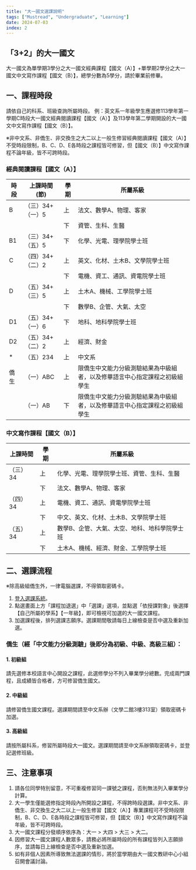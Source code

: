 ```yaml
---
title: "大一國文選課說明"
tags: ["Mustread", "Undergraduate", "Learning"]
date: 2024-07-03
index: 2
---
```


## 「3+2」的大一國文

大一國文為單學期3學分之大一國文經典課程【國文（A）】+單學期2學分之大一國文中文寫作課程【國文（B）】，總學分數為5學分，請於畢業前修畢。

## 一、課程時段

請依自己的科系、班級查詢所屬時段。
例：英文系一年級學生應選修113學年第一學期C時段大一國文經典閱讀課程【國文（A）】及113學年第二學期開設的大一國文中文寫作課程【國文（B）】。

※非中文系、非僑生、非交換生之大二以上一般生修習經典閱讀課程【國文（A）】不受時段限制，B、C、D、E各時段之課程皆可修習，但【國文（B）】中文寫作課程不論年級，皆不可跨時段。

### 經典閱讀課程【國文（A）】

|   時段  | 上課時間(節) | 學期 | 所屬系級  |
| ------------------------------ | ---------------- | ---- | --------- |
| B     | （三）34+（一）5 | 上 | 法文、數學A、物理、客家 |
|     |     | 下 | 資管、生科、生醫 |
| B1    | （三）34+（五）5 | 下 | 化學、光電、理學院學士班 |
| C     | （四）34+（二）2 | 上 | 英文、化材、土木B、文學院學士班 |
|       || 下 | 電機、資工、通訊、資電院學士班 |
| D     | （五）34+（三）5 |上 | 土木A、機械、工學院學士班 |
|       | |下 | 數學B、企管、大氣、太空 |
| D1   |  （五）34+（一）6 |下 | 地科、地科學院學士班 |
| D2    | （五）34+（二）2 |上 | 經濟、財金 |
| *     | （五）234 |上 | 中文系 |
| 僑生 | （一）ABC |上 | 限僑生中文能力分級測驗結果為中級組者，以及修畢語言中心指定課程之初級組學生 |
|       | （一）AB |下 |限僑生中文能力分級測驗結果為中級組者，以及修畢語言中心指定課程之初級組學生 |

### 中文寫作課程【國文（B）】

| 上課時間 | 學期 | 所屬系級  |
| -------- | ---- | --------- |
| （三）34 | 上 | 化學、光電、理學院學士班、資管、生科、生醫 |
|       | 下 | 法文、數學A、物理、客家 |
| （四）34 | 上 | 電機、資工、通訊、資電學院學士班 |
|       | 下 | 中文、英文、化材、土木B、文學院學士班 |
| （五）34 | 上 | 數學B、企管、大氣、太空、地科、地科學院學士班 |
|       | 下 | 土木A、機械、經濟、財金、工學院學士班 |

## 二、選課流程

※除高級組僑生外，一律電腦選課，不得領取密碼卡。
1. [登入選課系統](https://cis.ncu.edu.tw/Course/main/news/announce)。
2. 點選畫面上方「課程加退選」中「選課」選項，並點選「依授課對象」後選擇【自己所屬的學系】【一年級】，即可檢視可加選的大一國文課程。
3. 加選課程後，排列選課志願序。選課期間敬請每日上線檢查是否中選及重新加選。

### 僑生（經「中文能力分級測驗」後即分為初級、中級、高級三組）：

#### 1. 初級組

請先選修本校語言中心開設之課程，此選修學分不列入畢業學分總數。完成兩門課程，且成績皆合格者，方可修習僑生國文。

#### 2. 中級組

請修習僑生國文課程。選課期間請至中文系辦（文學二館3樓313室）領取密碼卡加選。

#### 3. 高級組

請按所屬科系，修習所屬時段大一國文。選課期間請至中文系辦領取密碼卡，並登記選修班級。

## 三、注意事項

1. 請各位同學特別留意，不可重複修習同一課號之課程，否則無法列入畢業學分計算。
2. 大一學生僅能選修指定時段內所開設之課程，不得跨時段選課。非中文系、非僑生、非交換生之大二以上一般生修習【國文（A）】專業課程可不受時段限制，B、C、D、E各時段之課程皆可修習，但【國文（B）】中文寫作課程不論年級，皆不可跨時段。
3. 大一國文課程分發順序依序為：大一 > 大四 > 大三 > 大二。
4. 因修習大一國文課程人數眾多，請務必將所屬時段的所有課程皆列入志願排序，並請每日上線檢查是否中選及重新加選。
5. 如有非個人因素所導致無法選課的情形，將於當學期由大一國文教研中心小組召開會議討論。
